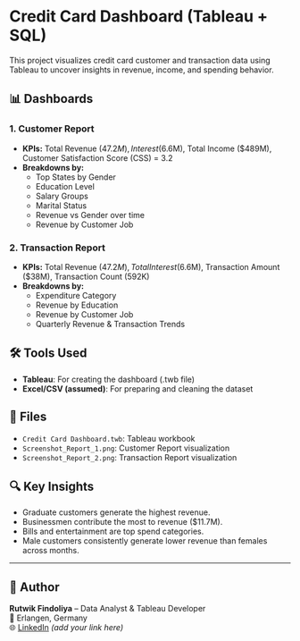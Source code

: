 # Credit Card Dashboard (Tableau + SQL)

This project visualizes credit card customer and transaction data using Tableau to uncover insights in revenue, income, and spending behavior.

## 📊 Dashboards

### 1. Customer Report
- **KPIs:** Total Revenue ($47.2M), Interest ($6.6M), Total Income ($489M), Customer Satisfaction Score (CSS) = 3.2
- **Breakdowns by:**
  - Top States by Gender
  - Education Level
  - Salary Groups
  - Marital Status
  - Revenue vs Gender over time
  - Revenue by Customer Job

### 2. Transaction Report
- **KPIs:** Total Revenue ($47.2M), Total Interest ($6.6M), Transaction Amount ($38M), Transaction Count (592K)
- **Breakdowns by:**
  - Expenditure Category
  - Revenue by Education
  - Revenue by Customer Job
  - Quarterly Revenue & Transaction Trends

## 🛠 Tools Used
- **Tableau**: For creating the dashboard (.twb file)
- **Excel/CSV (assumed)**: For preparing and cleaning the dataset

## 📁 Files
- `Credit Card Dashboard.twb`: Tableau workbook
- `Screenshot_Report_1.png`: Customer Report visualization
- `Screenshot_Report_2.png`: Transaction Report visualization

## 🔍 Key Insights
- Graduate customers generate the highest revenue.
- Businessmen contribute the most to revenue ($11.7M).
- Bills and entertainment are top spend categories.
- Male customers consistently generate lower revenue than females across months.

---

## 👤 Author
**Rutwik Findoliya** – Data Analyst & Tableau Developer  
📍 Erlangen, Germany  
🌐 [LinkedIn](https://www.linkedin.com/) *(add your link here)*  
